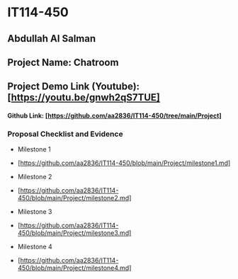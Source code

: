 # IT114-450

## Abdullah Al Salman

## Project Name: Chatroom

## Project Demo Link (Youtube): [https://youtu.be/gnwh2qS7TUE]




#### Github Link: [https://github.com/aa2836/IT114-450/tree/main/Project]


 
 
### Proposal Checklist and Evidence

- Milestone 1
 - [https://github.com/aa2836/IT114-450/blob/main/Project/milestone1.md]

- Milestone 2
 - [https://github.com/aa2836/IT114-450/blob/main/Project/milestone2.md]

- Milestone 3
 - [https://github.com/aa2836/IT114-450/blob/main/Project/milestone3.md]

- Milestone 4
 - [https://github.com/aa2836/IT114-450/blob/main/Project/milestone4.md]
